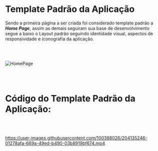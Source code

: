 # Template Padrão da Aplicação
Sendo a primeira página a ser criada foi considerado template padrão a ***Home Page***, assim as demais seguiram sua base de desenvolvimento segue a baixo o Layout padrão seguindo identidade visual, aspectos de responsividade e iconografia da aplicação.

<br />
<br />

![HomePage](https://user-images.githubusercontent.com/100388026/203177160-2b27b8d6-5262-462a-9c86-ded12ea008f1.png)

<br />
<br />

# Código do Template Padrão da Aplicação:

<br />
<br />

https://user-images.githubusercontent.com/100388026/204135246-01278afa-669a-49ed-b490-03b8919bf674.mp4



